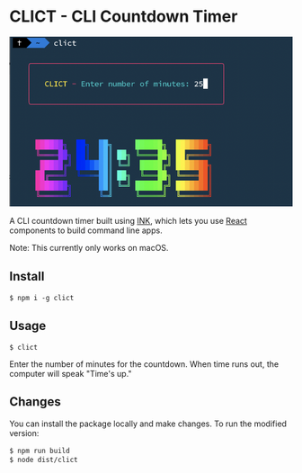 # CLICT - CLI Countdown Timer

![CLICT screenshot](./media/clict.png)

A CLI countdown timer built using [INK](https://github.com/vadimdemedes/ink), which lets you use [React](https://reactjs.org/) components to build command line apps.

Note: This currently only works on macOS.

## Install

```
$ npm i -g clict
```

## Usage

```
$ clict
```

Enter the number of minutes for the countdown. When time runs out, the computer will speak "Time's up."

## Changes

You can install the package locally and make changes. To run the modified version:

```
$ npm run build
$ node dist/clict
```
